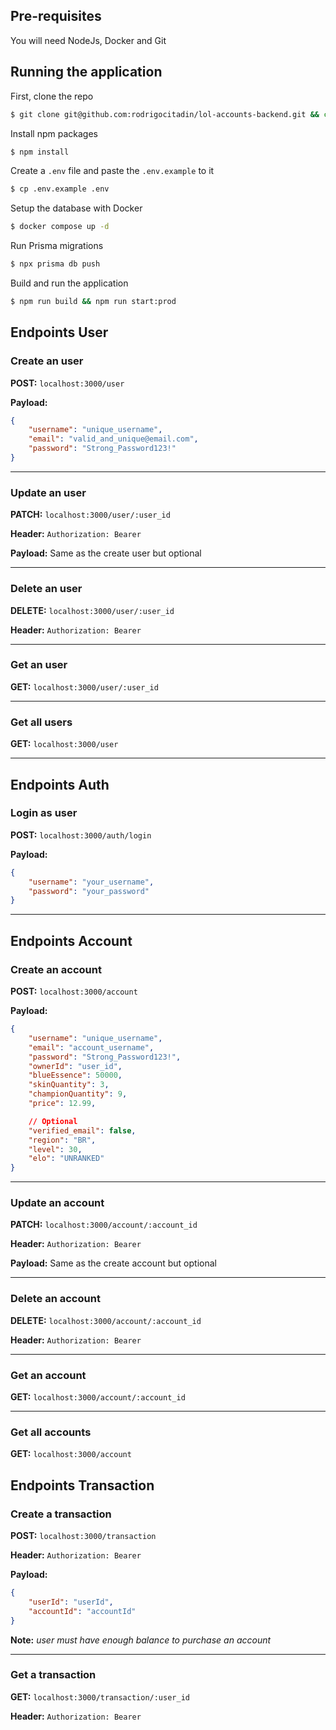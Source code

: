 ## Pre-requisites

You will need NodeJs, Docker and Git

## Running the application

First, clone the repo

```bash
$ git clone git@github.com:rodrigocitadin/lol-accounts-backend.git && cd lol-accounts-backend
```

Install npm packages

```bash
$ npm install
```

Create a `.env` file and paste the `.env.example` to it 

```bash
$ cp .env.example .env
```

Setup the database with Docker

```bash
$ docker compose up -d
```

Run Prisma migrations

```bash
$ npx prisma db push
```

Build and run the application

```bash
$ npm run build && npm run start:prod
```

## Endpoints User

### Create an user

**POST:** `localhost:3000/user`

**Payload:**

```json
{
	"username": "unique_username",
	"email": "valid_and_unique@email.com",
	"password": "Strong_Password123!"
}
```

---

### Update an user

**PATCH:** `localhost:3000/user/:user_id` 

**Header:** `Authorization: Bearer`

**Payload:** Same as the create user but optional

---

### Delete an user

**DELETE:** `localhost:3000/user/:user_id` 

**Header:** `Authorization: Bearer`

---

### Get an user

**GET:** `localhost:3000/user/:user_id` 

---

### Get all users

**GET:** `localhost:3000/user` 

---

## Endpoints Auth

### Login as user

**POST:** `localhost:3000/auth/login`

**Payload:**

```json
{
	"username": "your_username",
	"password": "your_password"
}
```

---

## Endpoints Account

### Create an account

**POST:** `localhost:3000/account`

**Payload:**

```json
{
	"username": "unique_username",
	"email": "account_username",
	"password": "Strong_Password123!",
	"ownerId": "user_id",
	"blueEssence": 50000,
	"skinQuantity": 3,
	"championQuantity": 9,
	"price": 12.99,

	// Optional
	"verified_email": false,
	"region": "BR",
	"level": 30,
	"elo": "UNRANKED"
}
```

---

### Update an account

**PATCH:** `localhost:3000/account/:account_id` 

**Header:** `Authorization: Bearer`

**Payload:** Same as the create account but optional

---

### Delete an account

**DELETE:** `localhost:3000/account/:account_id` 

**Header:** `Authorization: Bearer`

---

### Get an account

**GET:** `localhost:3000/account/:account_id` 

---

### Get all accounts

**GET:** `localhost:3000/account`

## Endpoints Transaction

### Create a transaction

**POST:** `localhost:3000/transaction`

**Header:** `Authorization: Bearer`

**Payload:**

```json
{
    "userId": "userId",
    "accountId": "accountId"
}
```

**Note:** *user must have enough balance to purchase an account*

---

### Get a transaction

**GET:** `localhost:3000/transaction/:user_id`

**Header:** `Authorization: Bearer`

